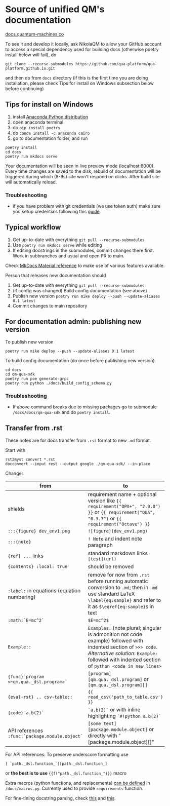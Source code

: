 # Source of unified QM's documentation

[docs.quantum-machines.co](https://docs.quantum-machines.co)

To see it and develop it locally, ask NikolaQM to allow your GitHub account to
access a special dependency used for building docs (otherwise poetry install
below will fail), do

```
git clone --recurse-submodules https://github.com/qua-platform/qua-platform.github.io.git
```

and then do from `docs` directory (if this is the first time you are doing installation, please check Tips for install on Windows subsection below before continuing)

## Tips for install on Windows

1. install [Anaconda Python distribution](https://www.anaconda.com/products/distribution)
2. open anaconda terminal
3. do `pip install poetry`
4. do `conda install -c anaconda cairo`
5. go to documentation folder, and run

```
poetry install
cd docs
poetry run mkdocs serve
```

Your documentation will be seen in live preview mode (localhost:8000). Every
time changes are saved to the disk, rebuild of documentation will be triggered
during which (8-9s) site won't respond on clicks. After build site will
automatically reload.

### Troubleshooting

- if you have problem with git credentials (we use token auth) make sure you
setup credentials following this [guide](https://stackoverflow.com/questions/46878457/adding-git-credentials-on-windows).

## Typical workflow

1. Get up-to-date with everything `git pull --recurse-submodules`
2. Use `poetry run mkdocs serve` while editing
3. If editing docstrings in the submodules, commit changes there first. Work in subbranches and usual and open PR to main.

Check [MkDocs Material reference](https://squidfunk.github.io/mkdocs-material/reference/) to make use of various features available.

Person that releases new documentation should

1. Get up-to-date with everything `git pull --recurse-submodules`
4. (if config was changed) Build config documentation (see above)
5. Publish new version `poetry run mike deploy --push --update-aliases 0.1 latest ` 
6. Commit changes to main repository


## For documentation admin: publishing new version

To publish new version

```
poetry run mike deploy --push --update-aliases 0.1 latest 
```

To build config documentation (do once before publishing new version)
```
cd docs
cd qm-qua-sdk
poetry run poe generate-grpc
poetry run python ./docs/build_config_schema.py
```

### Troubleshooting

- If above command breaks due to missing packages go to submodule `/docs/docs/qm-qua-sdk` and do
`poetry install`.

## Transfer from .rst

These notes are for docs transfer from `.rst` format to new `.md` format.

Start with 
```
rst2myst convert *.rst 
docconvert --input rest --output google ./qm-qua-sdk/ --in-place
```

Change:

| from     |    to      |
|----------|------------|
| shields | requirement name + optional version like `{{ requirement("OPX+", "2.0.0") }}` or `{{ requirement("QUA", "0.3.3")`  or `{{ requirement("Octave") }}` |
| `:::{figure} dev_env1.png` | `![figure](dev_env1.png)` |
| `:::{note}` | `! Note` and indent note paragraph |
| `{ref} ...` links | standard markdown links `[test](url)` |
| ```{contents} :local: true``` | should be removed |
| `:label:` in equations (equation numbering)| remove for now from `.rst` before running automatic conversion to `.md`; then in `.md` use standard LaTeX `\label{eq:sample}` and refer to it as `$\eqref{eq:sample}$` in text |  
| ```:math:`E=mc^2` ``` | ```$E=mc^2$``` | 
|```Example::``` | ```Examples:``` (note plural; singular is admonition not code example) followed with indented section of ```>>> code```. *Alternative solution*: ```Example:``` followed with indented section of ```python <code in new lines>``` |
| ``` {func}`program <~qm.qua._dsl.program>` ``` | `[program][qm.qua._dsl.program]`  or `[qm.qua._dsl.program][]`|
| ```{eval-rst} .. csv-table::```| ```{{ read_csv('path_to_table.csv') }}```|
|``` {code}`a.b(2)` ```|  ``` `a.b(2)` ``` or with inline highlighting ``` `#!python a.b(2)` ``` |
| API references ```:func:`package.module.object` ``` |   `[some text][package.module.object]` or directly with "[package.module.object][]"|

For API references: To preserve underscore formatting use
```
[ `path._dsl.function_`][path._dsl.function_]
```

or **the best is to use** `{{f("path._dsl.function_")}}` macro 

Extra macros (python functions, and replacements) [can
be defined](https://mkdocs-macros-plugin.readthedocs.io/en/latest/macros/) in `/docs/macros.py`.
Currently used to provide `requirements` function.

For fine-tining docstring parsing, check [this](https://mkdocstrings.github.io/usage/)
and [this](https://mkdocstrings.github.io/griffe/docstrings/).

